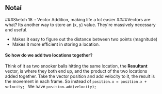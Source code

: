 ## Notaí

###Sketch 18 :: Vector Addition, making life a lot easier
####Vectors are what?
Its another way to store an (x, y) value. They're massively necessary and useful.
- Makes it easy to figure out the distance between two points (magnitude)
- Makes it more efficient in storing a location.


#### So how do we add two locations together?

Think of it as two snooker balls hitting the same location, the **Resultant** vector, is where they both end up, and the product of the two locations added together.
Take the vector position and add velocity to it, the result is the movement in each frame.
So instead of  ```position.x = position.x + velocity; ```
We have ```position.add(velocity);```
